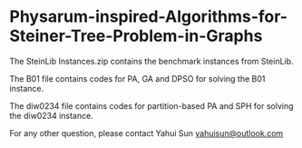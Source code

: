 # Physarum-inspired-Algorithms-for-Steiner-Tree-Problem-in-Graphs

The SteinLib Instances.zip contains the benchmark instances from SteinLib.

The B01 file contains codes for PA, GA and DPSO for solving the B01 instance.

The diw0234 file contains codes for partition-based PA and SPH for solving the diw0234 instance.

For any other question, please contact Yahui Sun yahuisun@outlook.com
